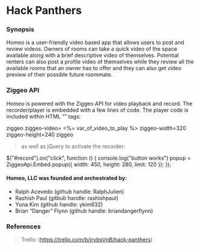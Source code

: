 


# Hack Panthers

### Synopsis
Homeo is a user-friendly video based app that allows users to
post and review videos. Owners of rooms can take a quick video of the space available along with a brief descriptive video of themselves. Potential renters can also post a profile video of
themselves while they review all the available rooms that an owner has to offer and they can also get video preview of their possible future roommate.

### Ziggeo API
Homeo is powered with the Ziggeo API for video playback and record. The recorder/player is embedded with a few lines of code.  The
player code is included within HTML “<ziggeo>” tags:

ziggeo ziggeo-video=
<%= var_of_video_to_play %>
 ziggeo-width=320
 ziggeo-height=240
ziggeo

> as well as jQuery to activate the recorder:


$("#record").on("click", function () {
 console.log("button works")
 popup = ZiggeoApi.Embed.popup({
 width: 450,
 height: 280,
 limit: 120
 });
 });


#### Homeo, LLC was founded and orchestrated by:
- Ralph Acevedo (github handle: RalphJulien)
- Rashish Paul (gitbub handle: rashishpaul)
- Yuna Kim (github handle: ykim632)
- Brian “Danger” Flynn (github handle: briandangerflynn)

### References
> Trello: (https://trello.com/b/jrvbsVnB/hack-panthers)






